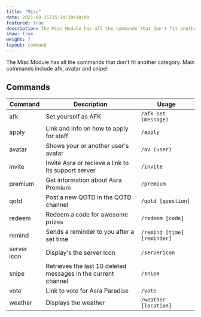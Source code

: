 ```yaml
---
title: "Misc"
date: 2021-08-25T15:14:39+10:00
featured: true
description: The Misc Module has all the commands that don't fit another category. Main commands include afk, avatar and snipe!
show: true
weight: 7
layout: command
---
```


The Misc Module has all the commands that don't fit another category. Main commands include afk, avatar and snipe!

## Commands

| Command     | Description                                                   | Usage                         |
| ----------- | ------------------------------------------------------------- | ----------------------------- |
| afk         | Set yourself as AFK                                           | `/afk set (message)`          |
| apply       | Link and info on how to apply for staff                       | `/apply`                      |
| avatar      | Shows your or another user's avatar                           | `/av (user)`                  |
| invite      | Invite Asra or recieve a link to its support server           | `/invite`                     |
| premium     | Get information about Asra Premium                            | `/premium`                    |
| qotd        | Post a new QOTD in the QOTD channel                           | `/qotd [question]`            |
| redeem      | Redeem a code for awesome prizes                              | `/redeem [code]`              |
| remind      | Sends a reminder to you after a set time                      | `/remind [time] [reminder]`   |
| server icon | Display's the server icon                                     | `/servericon`                 |
| snipe       | Retrieves the last 10 deleted messages in the current channel | `/snipe`                      |
| vote        | Link to vote for Asra Paradise                                | `/vote`                       |
| weather     | Displays the weather                                          | `/weather [location]`         |